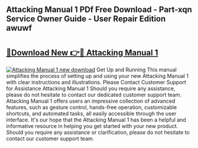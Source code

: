 ## Attacking Manual 1 PDf Free Download - Part-xqn Service Owner Guide - User Repair Edition awuwf

# <h2><a href="http://bc45631.oget.top/?id=Attacking+Manual+1">🔗Download New 👉🔴 Attacking Manual 1</a></h2>

[![Attacking Manual 1 new download](https://i.imgur.com/5g1atiW.png)](http://bc45631.oget.top/?id=Attacking+Manual+1)
Get Up and Running This manual simplifies the process of setting up and using your new Attacking Manual 1 with clear instructions and illustrations. Please Contact Customer Support for Assistance Attacking Manual 1 Should you require any assistance, please do not hesitate to contact our dedicated customer support team. Attacking Manual 1 offers users an impressive collection of advanced features, such as gesture control, hands-free operation, customizable shortcuts, and automated tasks, all easily accessible through the user interface. It's our hope that the Attacking Manual 1 has been a helpful and informative resource in helping you get started with your new product. Should you require any assistance or clarification, please do not hesitate to contact our customer support team.

